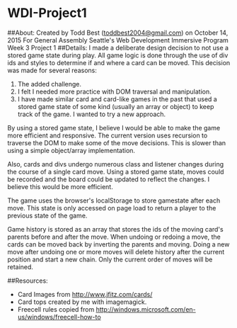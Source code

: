 # WDI-Project1
##About:
Created by Todd Best (toddbest2004@gmail.com) on October 14, 2015
For General Assembly Seattle's Web Development Immersive Program
Week 3 Project 1
##Details:
I made a deliberate design decision to not use a stored game state during play. All game logic is done through the use of div ids and styles to determine if and where a card can be moved. This decision was made for several reasons:

1. The added challenge.
2. I felt I needed more practice with DOM traversal and manipulation.
3. I have made similar card and card-like games in the past that used a stored game state of some kind (usually an array or object) to keep track of the game. I wanted to try a new approach.

By using a stored game state, I believe I would be able to make the game more efficient and responsive. The current version uses recursion to traverse the DOM to make some of the move decisions. This is slower than using a simple object/array implementation.

Also, cards and divs undergo numerous class and listener changes during the course of a single card move. Using a stored game state, moves could be recorded and the board could be updated to reflect the changes. I believe this would be more efficient.

The game uses the browser's localStorage to store gamestate after each move. This state is only accessed on page load to return a player to the previous state of the game.

Game history is stored as an array that stores the ids of the moving card's parents before and after the move. When undoing or redoing a move, the cards can be moved back by inverting the parents and moving. Doing a new move after undoing one or more moves will delete history after the current position and start a new chain. Only the current order of moves will be retained.

##Resources:
* Card Images from http://www.jfitz.com/cards/
* Card tops created by me with imagemagick.
* Freecell rules copied from http://windows.microsoft.com/en-us/windows/freecell-how-to
